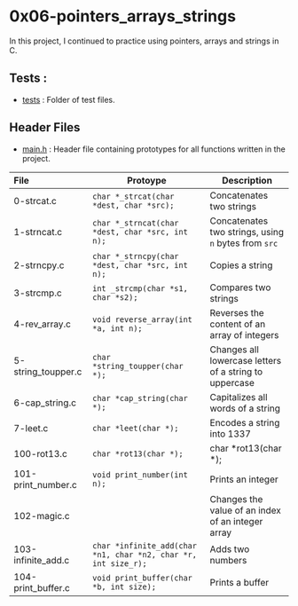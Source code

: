 # 0x06-pointers_arrays_strings

In this project, I continued to practice using pointers, arrays and strings in C.

## Tests :
  + [tests](https://github.com/BigGtpoint/alx-low_level_programming/tree/main/0x06-pointers_arrays_strings/tests) : Folder of test files.
  
## Header Files
  + [main.h](https://github.com/BigGtpoint/alx-low_level_programming/tree/main/0x06-pointers_arrays_strings/main.h) : Header file containing prototypes for all functions written in the project.
  
| File         | Protoype | Description |
| :--------- | -------- | ---------- |
| 0-strcat.c | `char *_strcat(char *dest, char *src);` | Concatenates two strings |
| 1-strncat.c | `char *_strncat(char *dest, char *src, int n);` | Concatenates two strings, using `n` bytes from `src` |
| 2-strncpy.c | `char *_strncpy(char *dest, char *src, int n);` | Copies a string |
| 3-strcmp.c | `int _strcmp(char *s1, char *s2);` | Compares two strings |
| 4-rev_array.c | `void reverse_array(int *a, int n);` | Reverses the content of an array of integers |
| 5-string_toupper.c | `char *string_toupper(char *);` | Changes all lowercase letters of a string to uppercase |
| 6-cap_string.c | `char *cap_string(char *);` | Capitalizes all words of a string |
| 7-leet.c | `char *leet(char *);` | Encodes a string into 1337 |
| 100-rot13.c | `char *rot13(char *);` | char *rot13(char *); |
| 101-print_number.c | `void print_number(int n);` | Prints an integer |
| 102-magic.c |  | Changes the value of an index of an integer array |
| 103-infinite_add.c | `char *infinite_add(char *n1, char *n2, char *r, int size_r);` | Adds two numbers |
| 104-print_buffer.c | `void print_buffer(char *b, int size);` | Prints a buffer |
